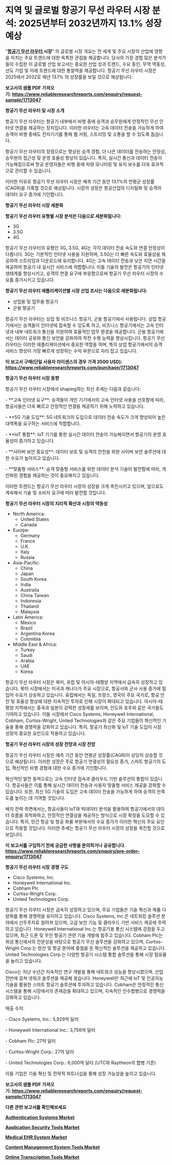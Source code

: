 <p><h1>지역 및 글로벌 항공기 무선 라우터 시장 분석: 2025년부터 2032년까지 13.1% 성장 예상</h1></p><p>"<strong><a href="https://www.reliableresearchreports.com/aircraft-wireless-routers-r1713047?utm_campaign=106&utm_medium=7&utm_source=Github&utm_content=ia&utm_term=07032025&utm_id=aircraft-wireless-routers">항공기 무선 라우터&nbsp;</a></strong><strong>시장</strong>" 의 글로벌 시장 개요는 전 세계 및 주요 시장의 산업에 영향을 미치는 주요 트렌드에 대한 독특한 관점을 제공합니다. 당사의 가장 경험 많은 분석가들이 수집한 이 글로벌 산업 보고서는 중요한 산업 성과 트렌드, 수요 동인, 무역 역동성, 선도 기업 및 미래 트렌드에 대한 통찰력을 제공합니다. 항공기 무선 라우터 시장은 2025에서 2032로 매년 13.1% 의 성장률을 보일 것으로 예상됩니다.&nbsp;</p>
<p><strong>보고서의 샘플 PDF 가져오기:&nbsp;<a href="https://www.reliableresearchreports.com/enquiry/request-sample/1713047?utm_campaign=106&utm_medium=7&utm_source=Github&utm_content=ia&utm_term=07032025&utm_id=aircraft-wireless-routers">https://www.reliableresearchreports.com/enquiry/request-sample/1713047</a></strong></p>
<p><strong>항공기 무선 라우터 및 시장 소개</strong></p>
<p><p>항공기 무선 라우터는 항공기 내부에서 비행 중에 승객과 승무원에게 안정적인 무선 인터넷 연결을 제공하는 장치입니다. 이러한 라우터는 고속 데이터 전송을 가능하게 하여 승객이 비행 중에도 전자기기를 통해 웹 서핑, 스트리밍 및 소통을 할 수 있도록 돕습니다. </p><p>항공기 무선 라우터의 장점으로는 향상된 승객 경험, 더 나은 데이터를 전송하는 안정성, 승무원의 접근성 및 운영 효율성 향상이 있습니다. 특히, 실시간 통신과 데이터 전송이 가능해짐으로써 항공 운영자들은 비행 중에 차량 모니터링 및 유지 보수를 더욱 효과적으로 관리할 수 있습니다. </p><p>이러한 이유로 항공기 무선 라우터 시장은 예측 기간 동안 13.1%의 연평균 성장률(CAGR)을 기록할 것으로 예상됩니다. 시장의 성장은 항공산업의 디지털화 및 승객의 데이터 요구 증가에 기인합니다.</p></p>
<p><strong>항공기 무선 라우터 시장 세분화</strong></p>
<p><strong>항공기 무선 라우터 유형별 시장 분석은 다음으로 세분화됩니다:</strong></p>
<p><ul><li>3G</li><li>3.5G</li><li>4G</li></ul></p>
<p><p>항공기 무선 라우터의 유형인 3G, 3.5G, 4G는 각각 데이터 전송 속도와 연결 안정성이 다릅니다. 3G는 기본적인 인터넷 사용을 지원하며, 3.5G는 더 빠른 속도와 효율성을 제공하여 스트리밍과 다운로드에 유리합니다. 4G는 고속 데이터 전송과 낮은 지연 시간을 제공하여 항공기 내 실시간 서비스에 적합합니다. 이들 기술의 발전은 항공기의 인터넷 생태계를 향상시키고, 승객의 연결 요구에 부응함으로써 항공기 무선 라우터 시장의 수요를 증가시키고 있습니다.</p></p>
<p><strong>항공기 무선 라우터 애플리케이션별 시장 산업 조사는 다음으로 세분화됩니다:</strong></p>
<p><ul><li>상업용 및 업무용 항공기</li><li>군용 항공기</li></ul></p>
<p><p>항공기 무선 라우터는 상업 및 비즈니스 항공기, 군용 항공기에서 사용됩니다. 상업 항공기에서는 승객들이 인터넷에 접속할 수 있도록 하고, 비즈니스 항공기에서는 고속 인터넷과 내부 네트워크 통신을 지원하여 효율적인 업무 환경을 제공합니다. 군용 항공기에서는 데이터 공유와 통신 보안을 강화하여 작전 수행 능력을 향상시킵니다. 항공기 무선 라우터는 이러한 애플리케이션에서 중요한 역할을 하며, 특히 상업 항공기에서의 승객 서비스 향상이 가장 빠르게 성장하는 수익 부문으로 자리 잡고 있습니다.</p></p>
<p><strong>이 보고서 구매(단일 사용자 라이센스의 경우 가격 3500 USD): <a href="https://www.reliableresearchreports.com/purchase/1713047?utm_campaign=106&utm_medium=7&utm_source=Github&utm_content=ia&utm_term=07032025&utm_id=aircraft-wireless-routers">https://www.reliableresearchreports.com/purchase/1713047</a></strong></p>
<p><strong>항공기 무선 라우터 시장 동향</strong></p>
<p><p>항공기 무선 라우터 시장에서 shaping하는 최신 추세는 다음과 같습니다:</p><p>- **고속 인터넷 요구**: 승객들이 개인 기기에서의 고속 인터넷 사용을 선호함에 따라, 항공사들은 더욱 빠르고 안정적인 연결을 제공하기 위해 노력하고 있습니다.</p><p>- **5G 기술 도입**: 5G 네트워크의 도입으로 데이터 전송 속도가 크게 향상되어 높은 대역폭을 요구하는 서비스에 적합합니다.</p><p>- **IoT 통합**: IoT 기기를 통한 실시간 데이터 전송이 가능해지면서 항공기의 운영 효율성이 증가하고 있습니다.</p><p>- **사이버 보안 중요성**: 데이터 보호 및 승객의 안전을 위한 사이버 보안 솔루션에 대한 수요가 높아지고 있습니다.</p><p>- **맞춤형 서비스**: 승객 맞춤형 서비스를 위한 데이터 분석 기술이 발전함에 따라, 개인화된 경험을 제공하는 것이 중요해지고 있습니다.</p><p>이러한 트렌드는 항공기 무선 라우터 시장의 성장을 크게 촉진시키고 있으며, 앞으로도 계속해서 기술 및 소비자 요구에 따라 발전할 것입니다.</p></p>
<p><strong>항공기 무선 라우터 시장의 지리적 확산과 시장의 역동성</strong></p>
<p><ul>
    <li>
        North America:
        <ul>
            <li>United States</li>
            <li>Canada</li>
        </ul>
    </li>
    <li>
        Europe:
        <ul>
            <li>Germany</li>
            <li>France</li>
            <li>U.K.</li>
            <li>Italy</li>
            <li>Russia</li>
        </ul>
    </li>
    <li>
        Asia-Pacific:
        <ul>
            <li>China</li>
            <li>Japan</li>
            <li>South Korea</li>
            <li>India</li>
            <li>Australia</li>
            <li>China Taiwan</li>
            <li>Indonesia</li>
            <li>Thailand</li>
            <li>Malaysia</li>
        </ul>
    </li>
    <li>
        Latin America:
        <ul>
            <li>Mexico</li>
            <li>Brazil</li>
            <li>Argentina Korea</li>
            <li>Colombia</li>
        </ul>
    </li>
    <li>
        Middle East & Africa:
        <ul>
            <li>Turkey</li>
            <li>Saudi</li>
            <li>Arabia</li>
            <li>UAE</li>
            <li>Korea</li>
        </ul>
    </li>
    </ul></p>
<p><p>항공기 무선 라우터 시장은 북미, 유럽 및 아시아-태평양 지역에서 급속히 성장하고 있습니다. 북미 시장에서는 미국과 캐나다가 주요 시장으로, 항공사와 군사 사용 증가에 힘입어 수요가 상승하고 있습니다. 유럽에서는 독일, 프랑스, 영국이 주요 국가로, 항공 안전 및 효율성 향상에 대한 지속적인 투자로 인해 시장이 확대되고 있습니다. 아시아-태평양 지역에서는 중국과 일본이 강력한 성장세를 보이며, 인도와 호주와 같은 국가들도 기여하고 있습니다. 이들 시장에서 Cisco Systems, Honeywell International, Cobham, Curtiss-Wright, United Technologies와 같은 주요 기업들이 혁신적인 기술을 통해 경쟁력을 강화하고 있습니다. 특히, 항공기 최신화 및 IoT 기술 도입이 시장 성장의 중요한 요인으로 작용하고 있습니다.</p></p>
<p><strong>항공기 무선 라우터 시장의 성장 전망과 시장 전망</strong></p>
<p><p>항공기 무선 라우터 시장은 예측 기간 동안 연평균 성장률(CAGR)이 상당히 상승할 것으로 예상됩니다. 이러한 성장은 주로 항공기 연결성의 필요성 증가, 스마트 항공기의 도입, 혁신적인 비행 경험에 대한 수요 증가에 기인합니다. </p><p>혁신적인 발전 동력으로는 고속 인터넷 접속과 클라우드 기반 솔루션의 통합이 있습니다. 항공사들은 이를 통해 실시간 데이터 전송과 사용자 맞춤형 서비스 제공을 강화할 수 있습니다. 또한, 최신 5G 기술의 도입은 고속 데이터 전송을 가능하게 하여 승객의 만족도를 높이는 데 기여할 것입니다. </p><p>배치 전략 측면에서는, 항공사들이 IoT와 빅데이터 분석을 활용하여 항공기에서의 데이터 흐름을 최적화하고, 안정적인 연결성을 제공하는 방식으로 시장 확장을 도모할 수 있습니다. 특히, 민간 항공 및 항공 화물 부문에서의 수요 증가가 이러한 혁신의 주요 요인으로 작용할 것입니다. 이러한 추세는 항공기 무선 라우터 시장의 성장을 촉진할 것으로 보입니다.</p></p>
<p><strong>이 보고서를 구입하기 전에 궁금한 사항을 문의하거나 공유합니다. <a href="https://www.reliableresearchreports.com/enquiry/pre-order-enquiry/1713047?utm_campaign=106&utm_medium=7&utm_source=Github&utm_content=ia&utm_term=07032025&utm_id=aircraft-wireless-routers">https://www.reliableresearchreports.com/enquiry/pre-order-enquiry/1713047</a></strong></p>
<p><strong>항공기 무선 라우터 시장 경쟁 구도</strong></p>
<p><ul><li>Cisco Systems, Inc.</li><li>Honeywell International Inc.</li><li>Cobham Plc</li><li>Curtiss-Wright Corp.</li><li>United Technologies Corp.</li></ul></p>
<p><p>항공기 무선 라우터 시장은 급속히 성장하고 있으며, 주요 기업들은 기술 혁신과 제품 다양화를 통해 경쟁력을 유지하고 있습니다. Cisco Systems, Inc.은 네트워킹 솔루션 분야에서 선두주자로 알려져 있으며, 고급 보안 기능 및 클라우드 기반 서비스 제공에 주력하고 있습니다. Honeywell International Inc.는 항공기용 통신 시스템에 강점을 두고 있으며, 최근 드론 및 무인 항공기 관련 기술 개발에 힘주고 있습니다. Cobham Plc는 위성 통신에서의 전문성을 바탕으로 항공기 무선 솔루션을 강화하고 있으며, Curtiss-Wright Corp.는 방산 및 항공 분야에 중점을 둔 혁신적인 솔루션을 제공하고 있습니다. United Technologies Corp.는 다양한 항공기 시스템 통합 솔루션을 통해 시장 점유율을 늘리고 있습니다.</p><p>Cisco는 지난 수년간 지속적인 연구 개발을 통해 네트워크 성능을 향상시켰으며, 산업 전반에 걸쳐 넷워크 솔루션을 제공해 왔습니다. Honeywell은 최근에 IoT 및 인공지능 기술을 활용한 스마트 항공기 솔루션에 투자하고 있습니다. Cobham은 안정적인 통신 시스템을 통해 시장에서의 존재감을 확대하고 있으며, 지속적인 인수합병으로 경쟁력을 강화하고 있습니다.</p><p>매출 수치:</p><p>- Cisco Systems, Inc.: 5,929억 달러</p><p>- Honeywell International Inc.: 3,756억 달러</p><p>- Cobham Plc: 27억 달러</p><p>- Curtiss-Wright Corp.: 27억 달러</p><p>- United Technologies Corp.: 6,000억 달러 (UTC와 Raytheon의 합병 기준) </p><p>이들 기업은 기술 혁신 및 전략적 파트너십을 통해 성장 가능성을 높이고 있습니다.</p></p>
<p><strong>보고서의 샘플 PDF 가져오기:&nbsp;<a href="https://www.reliableresearchreports.com/enquiry/request-sample/1713047?utm_campaign=106&utm_medium=7&utm_source=Github&utm_content=ia&utm_term=07032025&utm_id=aircraft-wireless-routers">https://www.reliableresearchreports.com/enquiry/request-sample/1713047</a></strong></p>
<p><strong></strong></p>
<p><strong></strong></p>
<p><strong></strong></p>
<p><strong></strong></p>
<p><strong>다른 관련 보고서를 확인해보세요</strong></p>
<p><strong><p><a href="https://github.com/yepezkommakp/Market-Research-Report-List-1/blob/main/authentication-systems-market.md?utm_campaign=106&utm_medium=7&utm_source=Github&utm_content=ia&utm_term=07032025&utm_id=aircraft-wireless-routers">Authentication Systems Market</a></p><p><a href="https://github.com/kryshaprilbb/Market-Research-Report-List-1/blob/main/application-security-tools-market.md?utm_campaign=106&utm_medium=7&utm_source=Github&utm_content=ia&utm_term=07032025&utm_id=aircraft-wireless-routers">Application Security Tools Market</a></p><p><a href="https://github.com/syiqvanyo/Market-Research-Report-List-1/blob/main/medical-ehr-system-market.md?utm_campaign=106&utm_medium=7&utm_source=Github&utm_content=ia&utm_term=07032025&utm_id=aircraft-wireless-routers">Medical EHR System Market</a></p><p><a href="https://github.com/kolffmaris58/Market-Research-Report-List-1/blob/main/content-management-system-tools-market.md?utm_campaign=106&utm_medium=7&utm_source=Github&utm_content=ia&utm_term=07032025&utm_id=aircraft-wireless-routers">Content Management System Tools Market</a></p><p><a href="https://github.com/sderolza/Market-Research-Report-List-1/blob/main/online-transcription-tools-market.md?utm_campaign=106&utm_medium=7&utm_source=Github&utm_content=ia&utm_term=07032025&utm_id=aircraft-wireless-routers">Online Transcription Tools Market</a></p></strong></p>
<p></p>